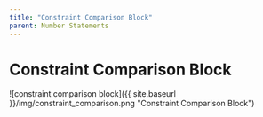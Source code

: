 ```yaml
---
title: "Constraint Comparison Block"
parent: Number Statements
---
```

# Constraint Comparison Block
![constraint comparison block]({{ site.baseurl }}/img/constraint_comparison.png "Constraint Comparison Block")